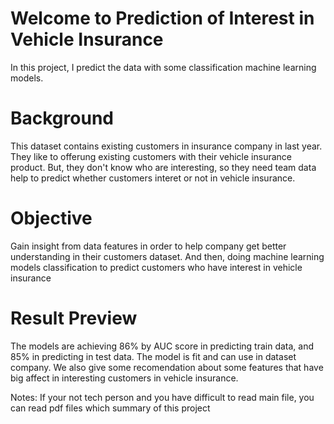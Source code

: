 # Welcome to Prediction of Interest in Vehicle Insurance
In this project, I predict the data with some classification machine learning models.  

# Background
This dataset contains existing customers in insurance company in last year. 
They like to offerung existing customers with their vehicle insurance product.
But, they don't know who are interesting, so they need team data help to predict whether customers interet or not in vehicle insurance.

# Objective
Gain insight from data features in order to help company get better understanding in their customers dataset. 
And then, doing machine learning models classification to predict customers who have interest in vehicle insurance

# Result Preview
The models are achieving 86% by AUC score in predicting train data, and 85% in predicting in test data. 
The model is fit and can use in dataset company.
We also give some recomendation about some features that have big affect in interesting customers in vehicle insurance.

Notes: If your not tech person and you have difficult to read main file, you can read pdf files which summary of this project
